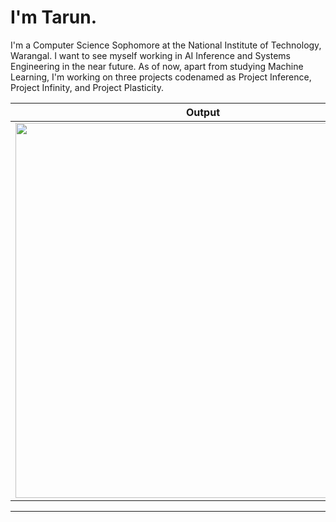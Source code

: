 # I'm Tarun. 

I'm a Computer Science Sophomore at the National Institute of Technology, Warangal. I want to see myself working in AI Inference and Systems Engineering in the near future. As of now, apart from studying Machine Learning, I'm working on three projects codenamed as Project Inference, Project Infinity, and Project Plasticity. 

| Output |
|--------|
| <img src="https://github.com/user-attachments/assets/503cb08c-f4be-4f34-b704-06ce354a0ec0" width="600"> |



---

